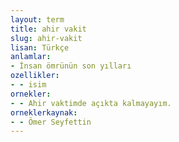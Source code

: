 ```yaml
---
layout: term
title: ahir vakit
slug: ahir-vakit
lisan: Türkçe
anlamlar:
- İnsan ömrünün son yılları
ozellikler:
- - isim
ornekler:
- - Ahir vaktimde açıkta kalmayayım.
orneklerkaynak:
- - Ömer Seyfettin
---
```


